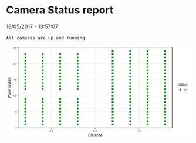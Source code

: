 Camera Status report
================
18/05/2017 - 13:57:07

    All cameras are up and running

![](camreport_files/figure-markdown_github/unnamed-chunk-2-1.png)
